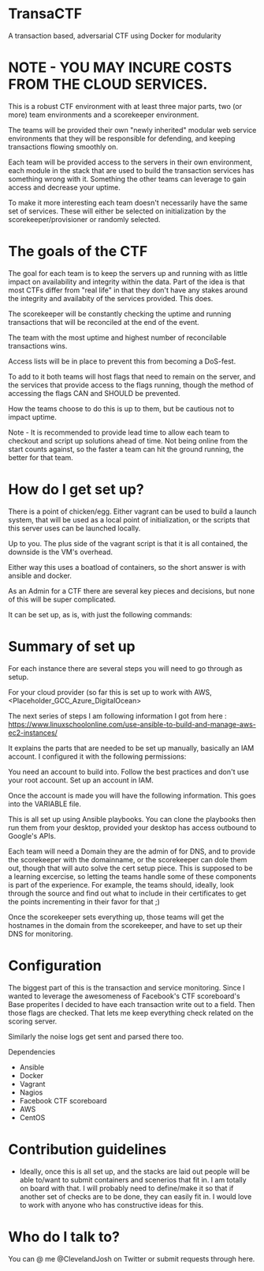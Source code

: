 # TransaCTF
A transaction based, adversarial CTF using Docker for modularity

# NOTE - YOU MAY INCURE COSTS FROM THE CLOUD SERVICES. 

This is a robust CTF environment with at least three major parts, two (or more) team environments and a scorekeeper environment.

The teams will be provided their own "newly inherited" modular web service environments that they will be responsible for defending, and keeping transactions flowing smoothly on. 

Each team will be provided access to the servers in their own environment, each module in the stack that are used to build the transaction services has something wrong with it. Something the other teams can leverage to gain access and decrease your uptime.

To make it more interesting each team doesn't necessarily have the same set of services. These will either be selected on initialization by the scorekeeper/provisioner or randomly selected. 

# The goals of the CTF
The goal for each team is to keep the servers up and running with as little impact on availability and integrity within the data.
Part of the idea is that most CTFs differ from "real life" in that they don't have any stakes around the integrity and availabity of the services provided. This does.

The scorekeeper will be constantly checking the uptime and running transactions that will be reconciled at the end of the event. 

The team with the most uptime and highest number of reconcilable transactions wins. 

Access lists will be in place to prevent this from becoming a DoS-fest.

To add to it both teams will host flags that need to remain on the server, and the services that provide access to the flags running, though the method of accessing the flags CAN and SHOULD be prevented. 

How the teams choose to do this is up to them, but be cautious not to impact uptime. 

Note - It is recommended to provide lead time to allow each team to checkout and script up solutions ahead of time. Not being online from the start counts against, so the faster a team can hit the ground running, the better for that team.

# How do I get set up?

There is a point of chicken/egg. Either vagrant can be used to build a launch system, that will be used as a local point of initialization, or the scripts that this server uses can be launched locally. 

Up to you. The plus side of the vagrant script is that it is all contained, the downside is the VM's overhead.

Either way this uses a boatload of containers, so the short answer is with ansible and docker.

As an Admin for a CTF there are several key pieces and decisions, but none of this will be super complicated. 

It can be set up, as is, with just the following commands:

<setup goes here>

# Summary of set up

For each instance there are several steps you will need to go through as setup. 

For your cloud provider (so far this is set up to work with AWS, <Placeholder_GCC_Azure_DigitalOcean> 

The next series of steps I am following information I got from here : https://www.linuxschoolonline.com/use-ansible-to-build-and-manage-aws-ec2-instances/

It explains the parts that are needed to be set up manually, basically an IAM account. I configured it with the following permissions:


You need an account to build into. Follow the best practices and don't use your root account. Set up an account in IAM. 

Once the account is made you will have the following information. This goes into the VARIABLE file. 


This is all set up using Ansible playbooks. You can clone the playbooks then run them from your desktop, provided your desktop has access outbound to Google's APIs.

Each team will need a Domain they are the admin of for DNS, and to provide the scorekeeper with the domainname, or the scorekeeper can dole them out, though that will auto solve the cert setup piece.
This is supposed to be a learning excercise, so letting the teams handle some of these components is part of the experience. 
For example, the teams should, ideally, look through the source and find out what to include in their certificates to get the points incrementing in their favor for that ;)

Once the scorekeeper sets everything up, those teams will get the hostnames in the domain from the scorekeeper, and have to set up their DNS for monitoring. 

# Configuration

The biggest part of this is the transaction and service monitoring. Since I wanted to leverage the awesomeness of Facebook's CTF scoreboard's Base properites I decided to have each transaction write out to a field.
Then those flags are checked. That lets me keep everything check related on the scoring server. 

Similarly the noise logs get sent and parsed there too. 


Dependencies

* Ansible
* Docker
* Vagrant
* Nagios
* Facebook CTF scoreboard
* AWS
* CentOS



# Contribution guidelines

* Ideally, once this is all set up, and the stacks are laid out people will be able to/want to submit containers and scenerios that fit in. I am totally on board with that. I will probably need to define/make it so that if another set of checks are to be done, they can easily fit in. I would love to work with anyone who has constructive ideas for this. 

# Who do I talk to?

You can @ me @ClevelandJosh on Twitter or submit requests through here. 

